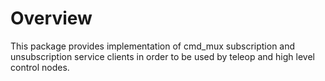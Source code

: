 # Overview #

This package provides implementation of cmd_mux subscription and unsubscription service clients in order to be used by teleop and high level control nodes. 
